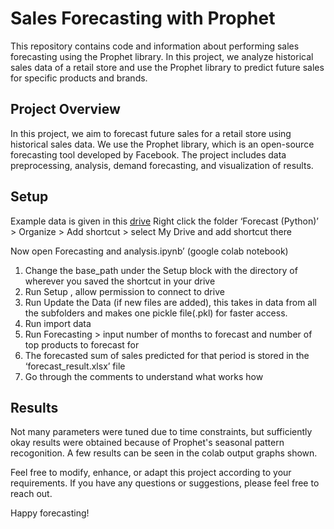 # Sales Forecasting with Prophet

This repository contains code and information about performing sales forecasting using the Prophet library. In this project, we analyze historical sales data of a retail store and use the Prophet library to predict future sales for specific products and brands.

## Project Overview

In this project, we aim to forecast future sales for a retail store using historical sales data. We use the Prophet library, which is an open-source forecasting tool developed by Facebook. The project includes data preprocessing, analysis, demand forecasting, and visualization of results.

## Setup
Example data is given in this [drive](https://drive.google.com/drive/folders/1BkMpaaI4hooJ41FINbRpgd9Gz9oSY6bz?ths=true)
Right click the folder ‘Forecast (Python)’ > Organize >  Add shortcut > select My Drive and add shortcut there

Now open Forecasting and analysis.ipynb’ (google colab notebook)
1. Change the base_path under the Setup block with the directory of wherever you saved the shortcut in your drive
2. Run Setup , allow permission to connect to drive
3. Run Update the Data (if new files are added), this takes in data from all the subfolders and makes one pickle file(.pkl) for faster access.
4. Run import data
5. Run Forecasting > input number of months to forecast and number of top products to forecast for
6. The forecasted sum of sales predicted for that period is stored in the ‘forecast_result.xlsx’ file
7. Go through the comments to understand what works how

## Results
Not many parameters were tuned due to time constraints, but sufficiently okay results were obtained because of Prophet's seasonal pattern recogonition.
A few results can be seen in the colab output graphs shown.

Feel free to modify, enhance, or adapt this project according to your requirements. If you have any questions or suggestions, please feel free to reach out.

Happy forecasting!
